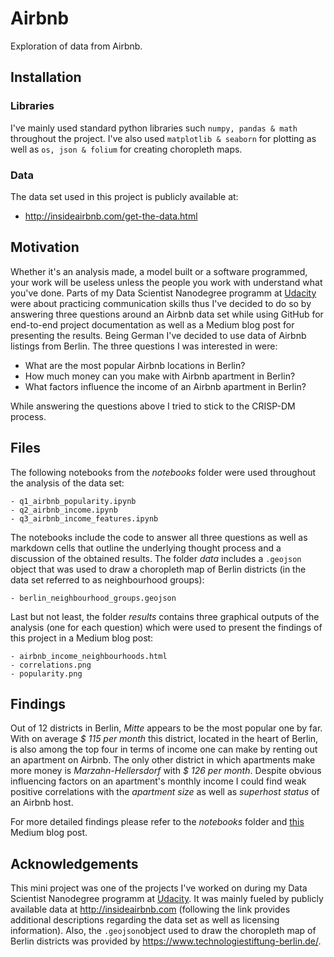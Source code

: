# Airbnb
Exploration of data from Airbnb.

## Installation
### Libraries
I've mainly used standard python libraries such ```numpy, pandas & math``` throughout the project. I've also used ```matplotlib & seaborn``` for plotting as well as ```os, json & folium``` for creating choropleth maps.

### Data
The data set used in this project is publicly available at:
- http://insideairbnb.com/get-the-data.html

## Motivation
Whether it's an analysis made, a model built or a software programmed, your work will be useless unless the people you work with understand what you've done. Parts of my Data Scientist Nanodegree programm at [Udacity](https://eu.udacity.com) were about practicing communication skills thus I've decided to do so by answering three questions around an Airbnb data set while using GitHub for end-to-end project documentation as well as a Medium blog post for presenting the results. Being German I've decided to use data of Airbnb listings from Berlin. The three questions I was interested in were:
* What are the most popular Airbnb locations in Berlin?
* How much money can you make with Airbnb apartment in Berlin?
* What factors influence the income of an Airbnb apartment in Berlin?

While answering the questions above I tried to stick to the CRISP-DM process.

## Files
The following notebooks from the _notebooks_ folder were used throughout the analysis of the data set:
```
- q1_airbnb_popularity.ipynb
- q2_airbnb_income.ipynb
- q3_airbnb_income_features.ipynb
```
The notebooks include the code to answer all three questions as well as markdown cells that outline the underlying thought process and a discussion of the obtained results. The folder _data_ includes a ```.geojson``` object that was used to draw a choropleth map of Berlin districts (in the data set referred to as neighbourhood groups):
```
- berlin_neighbourhood_groups.geojson
```
Last but not least, the folder _results_ contains three graphical outputs of the analysis (one for each question) which were used to present the findings of this project in a Medium blog post:
```
- airbnb_income_neighbourhoods.html
- correlations.png
- popularity.png
```

## Findings
Out of 12 districts in Berlin, _Mitte_ appears to be the most popular one by far. With on average _$ 115 per month_ this district, located in the heart of Berlin, is also among the top four in terms of income one can make by renting out an apartment on Airbnb. The only other district in which apartments make more money is _Marzahn-Hellersdorf_ with _$ 126 per month_. Despite obvious influencing factors on an apartment's monthly income I could find weak positive correlations with the _apartment size_ as well as _superhost status_ of an Airbnb host.

For more detailed findings please refer to the _notebooks_ folder and [this](https://medium.com/@patrickpeltier/renting-out-your-apartment-in-berlin-3c7a6d685392) Medium blog post.

## Acknowledgements
This mini project was one of the projects I've worked on during my Data Scientist Nanodegree programm at [Udacity](https://eu.udacity.com). It was mainly fueled by publicly available data at http://insideairbnb.com (following the link provides additional descriptions regarding the data set as well as licensing information). Also, the ```.geojson```object used to draw the choropleth map of Berlin districts was provided by https://www.technologiestiftung-berlin.de/.
